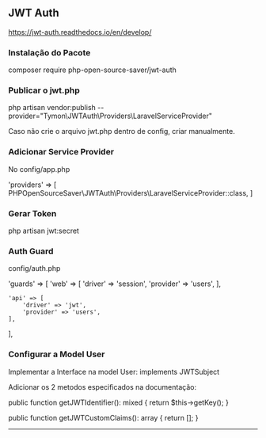 ## JWT Auth
https://jwt-auth.readthedocs.io/en/develop/

### Instalação do Pacote
composer require php-open-source-saver/jwt-auth

### Publicar o jwt.php
php artisan vendor:publish --provider="Tymon\JWTAuth\Providers\LaravelServiceProvider"

Caso não crie o arquivo jwt.php dentro de config, criar manualmente.

### Adicionar Service Provider
No config/app.php

'providers' => [
    PHPOpenSourceSaver\JWTAuth\Providers\LaravelServiceProvider::class,
]

### Gerar Token
php artisan jwt:secret

### Auth Guard
config/auth.php

'guards' => [
    'web' => [
        'driver' => 'session',
        'provider' => 'users',
    ],

    'api' => [
        'driver' => 'jwt',
        'provider' => 'users',
    ],
],

### Configurar a Model User
Implementar a Interface na model User:
implements JWTSubject

Adicionar os 2 metodos especificados na documentação:

public function getJWTIdentifier(): mixed
{
    return $this->getKey();
}

public function getJWTCustomClaims(): array
{
    return [];
}

<hr>